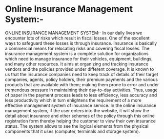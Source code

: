 # Online Insurance Management System:-

ONLINE INSURANCE MANAGEMENT SYSTEM:-
In our daily lives we encounter lots of risks
which result in fiscal losses. One of the
excellent ways to safeguard these losses is 
through insurance. Insurance is basically a 
commercial means for relocating risks and 
covering fiscal losses. The insurance 
management system is a complete solution for
organizations which need to manage insurance 
for their vehicles, equipment, buildings, and 
many other resources. It aims at organizing 
and tracking insurance vendors and the policies 
provided under different coverage.
It is known to us that the insurance companies
need to keep track of details of their target 
companies, agents, policy holders, their 
premium payments and the various products that
are available with them; making them prone to
error and under tremendous pressure in 
maintaining their day-to-day activities. 
Thus, usage of paper in the payment process 
leads to less efficiency, less accuracy and 
less productivity which in turn enlightens the
requirement of a more effective management 
system of insurance service. In the online 
insurance management system, if the user enters 
into the website, it will show the detail about 
insurance and other schemes of the policy 
through this online registration form thereby
helping the customer to view their own 
insurance status. The system allows to see 
the logical elements from the physical 
components that it uses (computer, terminals and storage system).
